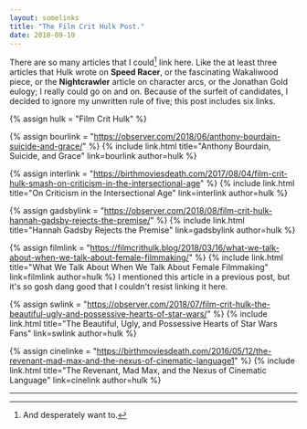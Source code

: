 ```yaml
---
layout: somelinks
title: "The Film Crit Hulk Post."
date: 2018-09-19
---
```


There are so many articles that I could[^1] link here.
Like the at least three articles that Hulk wrote on __Speed Racer__, or the fascinating Wakaliwood piece, or the __Nightcrawler__ article on character arcs, or the Jonathan Gold eulogy; I really could go on and on.
Because of the surfeit of candidates, I decided to ignore my unwritten rule of five; this post includes six links.

{% assign hulk = "Film Crit Hulk" %}

{% assign bourlink = "https://observer.com/2018/06/anthony-bourdain-suicide-and-grace/" %}
{% include link.html title="Anthony Bourdain, Suicide, and Grace" link=bourlink author=hulk %}
<p></p>

{% assign interlink = "https://birthmoviesdeath.com/2017/08/04/film-crit-hulk-smash-on-criticism-in-the-intersectional-age" %}
{% include link.html title="On Criticism in the Intersectional Age" link=interlink author=hulk %}
<p></p>

{% assign gadsbylink = "https://observer.com/2018/08/film-crit-hulk-hannah-gadsby-rejects-the-premise/" %}
{% include link.html title="Hannah Gadsby Rejects the Premise" link=gadsbylink author=hulk %}
<p></p>

{% assign filmlink = "https://filmcrithulk.blog/2018/03/16/what-we-talk-about-when-we-talk-about-female-filmmaking/" %}
{% include link.html title="What We Talk About When We Talk About Female Filmmaking" link=filmlink author=hulk %}
I mentioned this article in a previous post, but it's so gosh dang good that I couldn't resist linking it here.

{% assign swlink = "https://observer.com/2018/07/film-crit-hulk-the-beautiful-ugly-and-possessive-hearts-of-star-wars/" %}
{% include link.html title="The Beautiful, Ugly, and Possessive Hearts of Star Wars Fans" link=swlink author=hulk %}
<p></p>

{% assign cinelinke = "https://birthmoviesdeath.com/2016/05/12/the-revenant-mad-max-and-the-nexus-of-cinematic-language1" %}
{% include link.html title="The Revenant, Mad Max, and the Nexus of Cinematic Language" link=cinelink author=hulk %}
<p></p>

<hr class="footsep">

[^1]: And desperately want to.
